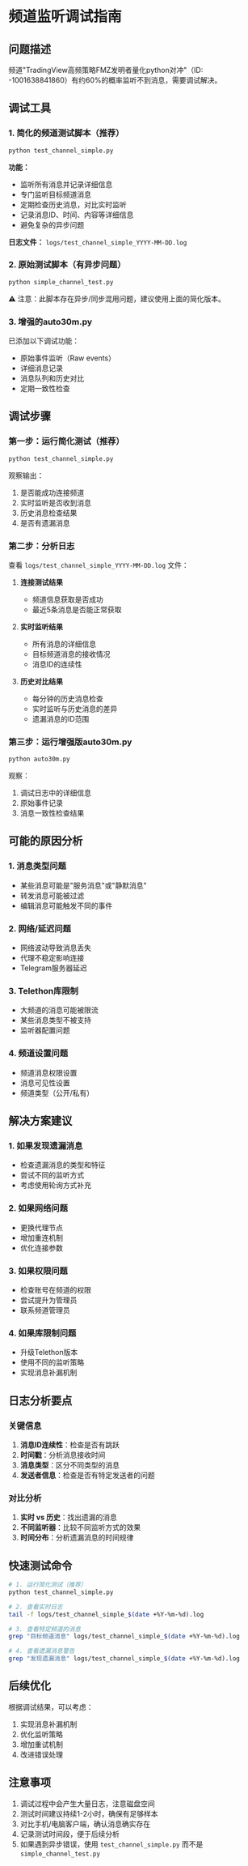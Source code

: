 # 频道监听调试指南

## 问题描述
频道"TradingView高频策略FMZ发明者量化python对冲"（ID: -1001638841860）有约60%的概率监听不到消息，需要调试解决。

## 调试工具

### 1. 简化的频道测试脚本（推荐）
```bash
python test_channel_simple.py
```

**功能：**
- 监听所有消息并记录详细信息
- 专门监听目标频道消息
- 定期检查历史消息，对比实时监听
- 记录消息ID、时间、内容等详细信息
- 避免复杂的异步问题

**日志文件：** `logs/test_channel_simple_YYYY-MM-DD.log`

### 2. 原始测试脚本（有异步问题）
```bash
python simple_channel_test.py
```
⚠️ 注意：此脚本存在异步/同步混用问题，建议使用上面的简化版本。

### 3. 增强的auto30m.py
已添加以下调试功能：
- 原始事件监听（Raw events）
- 详细消息记录
- 消息队列和历史对比
- 定期一致性检查

## 调试步骤

### 第一步：运行简化测试（推荐）
```bash
python test_channel_simple.py
```

观察输出：
1. 是否能成功连接频道
2. 实时监听是否收到消息
3. 历史消息检查结果
4. 是否有遗漏消息

### 第二步：分析日志
查看 `logs/test_channel_simple_YYYY-MM-DD.log` 文件：

1. **连接测试结果**
   - 频道信息获取是否成功
   - 最近5条消息是否能正常获取

2. **实时监听结果**
   - 所有消息的详细信息
   - 目标频道消息的接收情况
   - 消息ID的连续性

3. **历史对比结果**
   - 每分钟的历史消息检查
   - 实时监听与历史消息的差异
   - 遗漏消息的ID范围

### 第三步：运行增强版auto30m.py
```bash
python auto30m.py
```

观察：
1. 调试日志中的详细信息
2. 原始事件记录
3. 消息一致性检查结果

## 可能的原因分析

### 1. 消息类型问题
- 某些消息可能是"服务消息"或"静默消息"
- 转发消息可能被过滤
- 编辑消息可能触发不同的事件

### 2. 网络/延迟问题
- 网络波动导致消息丢失
- 代理不稳定影响连接
- Telegram服务器延迟

### 3. Telethon库限制
- 大频道的消息可能被限流
- 某些消息类型不被支持
- 监听器配置问题

### 4. 频道设置问题
- 频道消息权限设置
- 消息可见性设置
- 频道类型（公开/私有）

## 解决方案建议

### 1. 如果发现遗漏消息
- 检查遗漏消息的类型和特征
- 尝试不同的监听方式
- 考虑使用轮询方式补充

### 2. 如果网络问题
- 更换代理节点
- 增加重连机制
- 优化连接参数

### 3. 如果权限问题
- 检查账号在频道的权限
- 尝试提升为管理员
- 联系频道管理员

### 4. 如果库限制问题
- 升级Telethon版本
- 使用不同的监听策略
- 实现消息补漏机制

## 日志分析要点

### 关键信息
1. **消息ID连续性**：检查是否有跳跃
2. **时间戳**：分析消息接收时间
3. **消息类型**：区分不同类型的消息
4. **发送者信息**：检查是否有特定发送者的问题

### 对比分析
1. **实时 vs 历史**：找出遗漏的消息
2. **不同监听器**：比较不同监听方式的效果
3. **时间分布**：分析遗漏消息的时间规律

## 快速测试命令

```bash
# 1. 运行简化测试（推荐）
python test_channel_simple.py

# 2. 查看实时日志
tail -f logs/test_channel_simple_$(date +%Y-%m-%d).log

# 3. 查看特定频道的消息
grep "目标频道消息" logs/test_channel_simple_$(date +%Y-%m-%d).log

# 4. 查看遗漏消息警告
grep "发现遗漏消息" logs/test_channel_simple_$(date +%Y-%m-%d).log
```

## 后续优化

根据调试结果，可以考虑：
1. 实现消息补漏机制
2. 优化监听策略
3. 增加重试机制
4. 改进错误处理

## 注意事项

1. 调试过程中会产生大量日志，注意磁盘空间
2. 测试时间建议持续1-2小时，确保有足够样本
3. 对比手机/电脑客户端，确认消息确实存在
4. 记录测试时间段，便于后续分析
5. 如果遇到异步错误，使用 `test_channel_simple.py` 而不是 `simple_channel_test.py` 